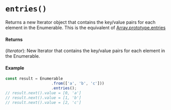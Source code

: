 # `entries()`

Returns a new Iterator object that contains the key/value pairs for each element in the Enumerable.
This is the equivalent of [Array.prototype.entries](https://developer.mozilla.org/en-US/docs/Web/JavaScript/Reference/Global_Objects/Array/entries)

#### Returns

(*Iterator*): New Iterator that contains the key/value pairs for each element in the Enumerable.

#### Example

```js
const result = Enumerable
                    .from(['a', 'b', 'c']))
                    .entries();
// result.next().value = [0, 'a']
// result.next().value = [1, 'b']
// result.next().value = [2, 'c']
```
